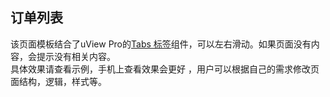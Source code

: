 ## 订单列表 

<demo-model url="/pages/template/order/index"></demo-model>
<template-download></template-download>

该页面模板结合了uView Pro的[Tabs 标签](/components/tabs.html)组件，可以左右滑动。如果页面没有内容，会提示没有相关内容。  
具体效果请查看示例，手机上查看效果会更好 ，用户可以根据自己的需求修改页面结构，逻辑，样式等。